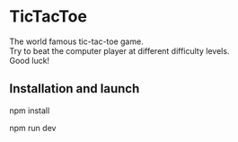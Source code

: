 # TicTacToe
The world famous tic-tac-toe game.<br>
Try to beat the computer player at different difficulty levels.<br>
Good luck!
## Installation and launch
npm install
<br>

npm run dev

